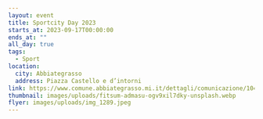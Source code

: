 ```yaml
---
layout: event
title: Sportcity Day 2023
starts_at: 2023-09-17T00:00:00
ends_at: ""
all_day: true
tags:
  - Sport
location:
  city: Abbiategrasso
  address: Piazza Castello e d’intorni
link: https://www.comune.abbiategrasso.mi.it/dettagli/comunicazione/1049
thumbnail: images/uploads/fitsum-admasu-ogv9xil7dky-unsplash.webp
flyer: images/uploads/img_1289.jpeg
---
```

